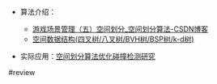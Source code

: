 * 算法介绍：
	* [游戏场景管理（五）空间划分_空间划分算法-CSDN博客](https://blog.csdn.net/liran2019/article/details/106966794)
	* [空间数据结构(四叉树/八叉树/BVH树/BSP树/k-d树)](https://www.cnblogs.com/KillerAery/p/10878367.html)

* 实际应用：[空间划分算法优化碰撞检测研究](https://blog.csdn.net/yhn19951008/article/details/119899092)

#review